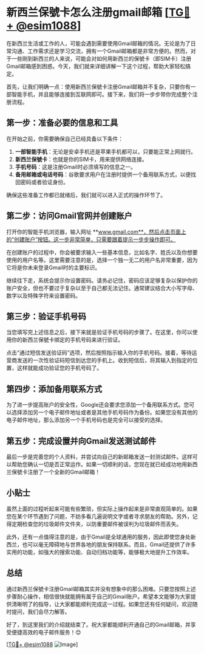 # 新西兰保號卡怎么注册gmail邮箱 [[TG💪+ @esim1088](https://t.me/s/esim1088)]

在新西兰生活或工作的人，可能会遇到需要使用Gmail邮箱的情况。无论是为了日常沟通、工作需求还是学习交流，拥有一个Gmail邮箱都是非常方便的。然而，对于一些刚到新西兰的人来说，可能会对如何用新西兰的保號卡（即SIM卡）注册Gmail邮箱感到困惑。今天，我们就来详细讲解一下这个过程，帮助大家轻松搞定。

首先，让我们明确一点：使用新西兰保號卡注册Gmail邮箱并不复杂，只要你有一部智能手机，并且能够连接到互联网即可。接下来，我们将一步步带你完成整个注册流程。

## 第一步：准备必要的信息和工具

在开始之前，你需要确保自己已经具备以下条件：

1. **一部智能手机**：无论是安卓手机还是苹果手机都可以，只要能正常上网就行。
2. **新西兰保號卡**：也就是你的SIM卡，用来提供网络连接。
3. **手机号码**：这是注册Gmail时必须填写的信息之一。
4. **备用邮箱或电话号码**：谷歌要求用户在注册时提供一个备用联系方式，以便找回密码或者验证身份。

确保这些准备工作都已就绪后，我们就可以进入正式的操作环节了。

## 第二步：访问Gmail官网并创建账户

打开你的智能手机浏览器，输入网址 **www.gmail.com**，然后点击页面上的“创建账户”按钮。这一步非常简单，只需要跟着提示一步步操作即可。

在创建账户的过程中，你会被要求输入一些基本信息，比如名字、姓氏以及你想要使用的用户名等。这里需要注意的是，选择一个独一无二的用户名非常重要，因为它将是你未来登录Gmail时的主要标识。

继续往下走，系统会提示你设置密码。请务必记住，密码应该足够复杂以保护你的账户安全，但也不要过于复杂以至于自己都无法记住。通常建议结合大小写字母、数字以及特殊字符来设置密码。

## 第三步：验证手机号码

当您填写完上述信息之后，接下来就是验证手机号码的步骤了。在这里，你可以使用你的新西兰保號卡绑定的手机号码来进行验证。

点击“通过短信发送验证码”选项，然后按照指示输入你的手机号码。接着，等待运营商发送的一次性验证码短信到达您的手机上。收到短信后，将其输入到指定的位置，这样就能成功验证您的手机号码了。

## 第四步：添加备用联系方式

为了进一步提高账户的安全性，Google还会要求您添加一个备用联系方式。您可以选择添加另一个电子邮件地址或者是其他手机号码作为备份。如果您没有其他的电子邮件地址，那么添加另一个手机号码也是完全可以接受的选择。

## 第五步：完成设置并向Gmail发送测试邮件

最后一步是完善您的个人资料，并尝试向自己的新邮箱发送一封测试邮件。这样可以帮助您确认一切是否正常运作。如果一切顺利的话，您现在就已经成功地用新西兰保號卡注册了一个全新的Gmail邮箱！

## 小贴士

虽然上面的过程听起来可能有些繁琐，但实际上操作起来是非常直观简单的。如果您在某个环节遇到了问题，不妨多看几遍说明文字或者寻求朋友的帮助。另外，记得定期检查您的垃圾邮件文件夹，以防重要邮件被误判为垃圾邮件而丢失。

此外，还有一点值得注意的是，由于Gmail是全球通用的服务，因此即使您身处新西兰，也可以毫无障碍地与世界各地的朋友保持联系。而且，Gmail还提供了许多实用的功能，如强大的搜索功能、自动归档功能等，能够极大地提升工作效率。

## 总结

通过新西兰保號卡注册Gmail邮箱其实并没有想象中的那么困难。只要您按照上述步骤耐心操作，相信很快就能拥有属于自己的Gmail账户。希望本文能够为大家提供清晰明了的指导，让大家都能顺利完成这一过程。如果您还有任何疑问，欢迎随时提问，我们会尽力解答。

好了，到这里我们的介绍就结束了。祝大家都能顺利开通自己的Gmail邮箱，并享受便捷高效的电子邮件服务！😊

[[TG💪+ @esim1088](https://t.me/s/esim1088) ![Image](https://i.postimg.cc/4NQfJmqS/Snipaste-2025-05-13-00-14-12.png)]